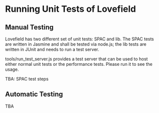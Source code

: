 # Running Unit Tests of Lovefield

## Manual Testing

Lovefield has two different set of unit tests: SPAC and lib. The SPAC tests are written in Jasmine and shall be tested via node.js; the lib tests are written in JUnit and needs to run a test server.

tools/run_test_server.js provides a test server that can be used to host either normal unit tests or the performance tests. Please run it to see the usage.

TBA: SPAC test steps

## Automatic Testing

TBA
